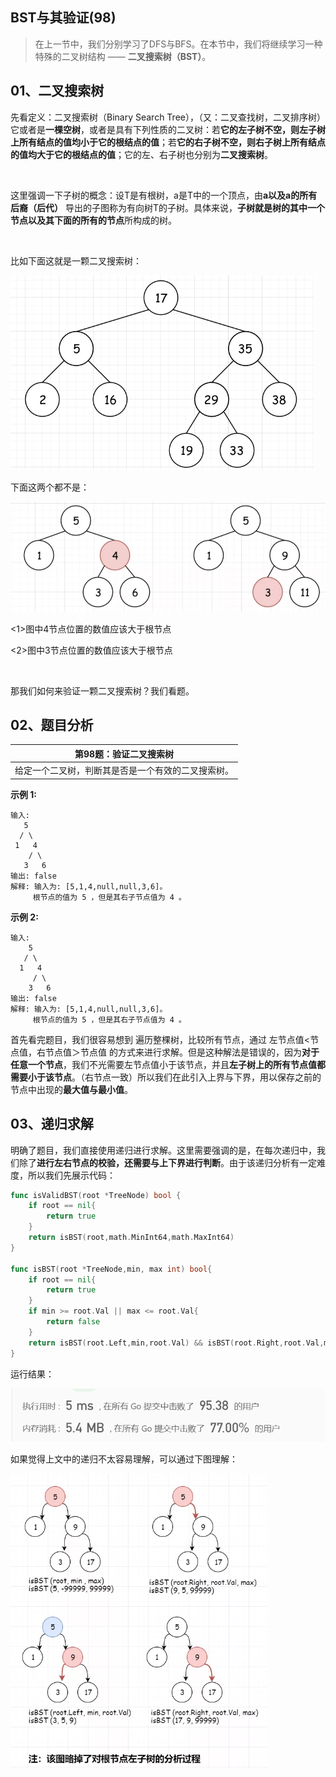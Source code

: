  
##  BST与其验证(98)
 

> 在上一节中，我们分别学习了DFS与BFS。在本节中，我们将继续学习一种特殊的二叉树结构 —— **二叉搜索树（BST）**。
## 01、二叉搜索树

先看定义：二叉搜索树（Binary Search Tree），（又：二叉查找树，二叉排序树）它或者是**一棵空树**，或者是具有下列性质的二叉树：若**它的左子树不空，则左子树上所有结点的值均小于它的根结点的值**；若**它的右子树不空，则右子树上所有结点的值均大于它的根结点的值**；它的左、右子树也分别为**二叉搜索树**。

<br/>

这里强调一下子树的概念：设T是有根树，a是T中的一个顶点，由**a以及a的所有后裔（后代）** 导出的子图称为有向树T的子树。具体来说，**子树就是树的其中一个节点以及其下面的所有的节点**所构成的树。

<br/>

比如下面这就是一颗二叉搜索树：

<img src="./403/1.jpg" alt="img" style="zoom: 67%;" />

下面这两个都不是：

<img src="./403/2.jpg" alt="img" style="zoom: 67%;" />

<1>图中4节点位置的数值应该大于根节点

<2>图中3节点位置的数值应该大于根节点

<br/>

那我们如何来验证一颗二叉搜索树？我们看题。

## 02、题目分析

| 第98题：验证二叉搜索树                             |
| -------------------------------------------------- |
| 给定一个二叉树，判断其是否是一个有效的二叉搜索树。 |

**示例 1:**

```
输入:
   5
  / \
 1   4
    / \
   3   6
输出: false
解释: 输入为: [5,1,4,null,null,3,6]。
     根节点的值为 5 ，但是其右子节点值为 4 。
```

**示例 2:**

```
输入:
    5
   / \
  1   4
     / \
    3   6
输出: false
解释: 输入为: [5,1,4,null,null,3,6]。
     根节点的值为 5 ，但是其右子节点值为 4 。
```

首先看完题目，我们很容易想到 遍历整棵树，比较所有节点，通过 左节点值<节点值，右节点值＞节点值 的方式来进行求解。但是这种解法是错误的，因为**对于任意一个节点**，我们不光需要左节点值小于该节点，并且**左子树上的所有节点值都需要小于该节点**。（右节点一致）所以我们在此引入上界与下界，用以保存之前的节点中出现的**最大值与最小值**。

## 03、递归求解

明确了题目，我们直接使用递归进行求解。这里需要强调的是，在每次递归中，我们除了**进行左右节点的校验，还需要与上下界进行判断**。由于该递归分析有一定难度，所以我们先展示代码：

```go
func isValidBST(root *TreeNode) bool {
    if root == nil{
        return true
    }
    return isBST(root,math.MinInt64,math.MaxInt64)
}

func isBST(root *TreeNode,min, max int) bool{
    if root == nil{
        return true
    }
    if min >= root.Val || max <= root.Val{
        return false
    }
    return isBST(root.Left,min,root.Val) && isBST(root.Right,root.Val,max)
}
```

运行结果：

<img src="./403/3.png" alt="img" style="zoom: 67%;" />

如果觉得上文中的递归不太容易理解，可以通过下图理解：

<img src="./403/4.jpg" alt="img" style="zoom: 67%;" />

